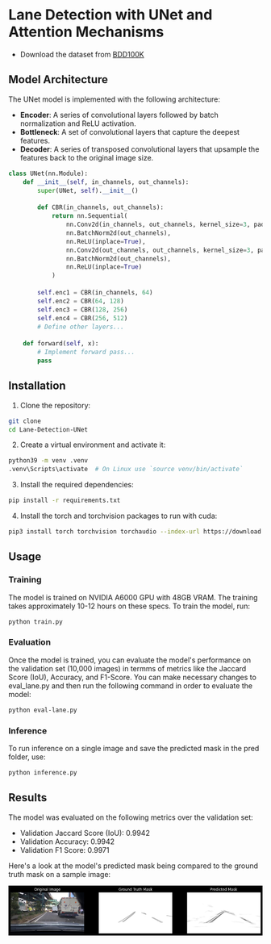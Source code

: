 # Lane Detection with UNet and Attention Mechanisms

- Download the dataset from [BDD100K](https://dl.cv.ethz.ch/bdd100k/data/)

## Model Architecture

The UNet model is implemented with the following architecture:

- **Encoder**: A series of convolutional layers followed by batch normalization and ReLU activation.
- **Bottleneck**: A set of convolutional layers that capture the deepest features.
- **Decoder**: A series of transposed convolutional layers that upsample the features back to the original image size.

```python
class UNet(nn.Module):
    def __init__(self, in_channels, out_channels):
        super(UNet, self).__init__()

        def CBR(in_channels, out_channels):
            return nn.Sequential(
                nn.Conv2d(in_channels, out_channels, kernel_size=3, padding=1),
                nn.BatchNorm2d(out_channels),
                nn.ReLU(inplace=True),
                nn.Conv2d(out_channels, out_channels, kernel_size=3, padding=1),
                nn.BatchNorm2d(out_channels),
                nn.ReLU(inplace=True)
            )

        self.enc1 = CBR(in_channels, 64)
        self.enc2 = CBR(64, 128)
        self.enc3 = CBR(128, 256)
        self.enc4 = CBR(256, 512)
        # Define other layers...

    def forward(self, x):
        # Implement forward pass...
        pass
```
## Installation

1. Clone the repository:
```bash
git clone 
cd Lane-Detection-UNet
```

2. Create a virtual environment and activate it:
```bash
python39 -m venv .venv
.venv\Scripts\activate  # On Linux use `source venv/bin/activate`
```
3. Install the required dependencies:
```bash
pip install -r requirements.txt
```

4. Install the torch and torchvision packages to run with cuda:
```bash
pip3 install torch torchvision torchaudio --index-url https://download.pytorch.org/whl/cu118
```

## Usage
### Training
The model is trained on NVIDIA A6000 GPU with 48GB VRAM. The training takes approximately 10-12 hours on these specs. To train the model, run:
```bash
python train.py
```

### Evaluation
Once the model is trained, you can evaluate the model's performance on the validation set (10,000 images) in termms of metrics like the Jaccard Score (IoU), Accuracy, and F1-Score. You can make necessary changes to eval_lane.py and then run the following command in order to evaluate the model:
```bash
python eval-lane.py
```

### Inference 
To run inference on a single image and save the predicted mask in the pred folder, use:
```bash
python inference.py
```


## Results
The model was evaluated on the following metrics over the validation set:
- Validation Jaccard Score (IoU): 0.9942
- Validation Accuracy: 0.9942
- Validation F1 Score: 0.9971

Here's a look at the model's predicted mask being compared to the ground truth mask on a sample image:

![Single Inference](./predicted.png)